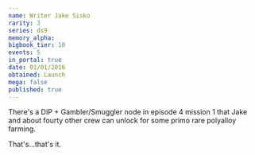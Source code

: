 ```yaml
---
name: Writer Jake Sisko
rarity: 3
series: ds9
memory_alpha:
bigbook_tier: 10
events: 5
in_portal: true
date: 01/01/2016
obtained: Launch
mega: false
published: true
---
```


There's a DIP + Gambler/Smuggler node in episode 4 mission 1 that Jake and about fourty other crew can unlock for some primo rare polyalloy farming.

That's...that's it.
